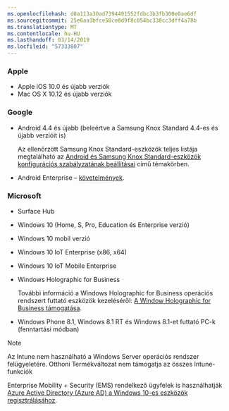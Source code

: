 ```yaml
---
ms.openlocfilehash: d0a113a30ad7394491552fdbc3b3fb300e0ae6df
ms.sourcegitcommit: 25e6aa3bfce58ce8d9f8c054bc338cc3dff4a78b
ms.translationtype: MT
ms.contentlocale: hu-HU
ms.lasthandoff: 03/14/2019
ms.locfileid: "57333807"
---
```



### <a name="apple"></a>Apple
- Apple iOS 10.0 és újabb verziók
- Mac OS X 10.12 és újabb verziók

### <a name="google"></a>Google
- Android 4.4 és újabb (beleértve a Samsung Knox Standard 4.4-es és újabb verzióit is)

  Az ellenőrzött Samsung Knox Standard-eszközök teljes listája megtalálható az [Android és Samsung Knox Standard-eszközök konfigurációs szabályzatának beállításai](/intune/supported-devices-browsers#supported-samsung-knox-standard-devices) című témakörben.


- Android Enterprise – [követelmények](https://support.google.com/work/android/answer/6174145?hl=en).

### <a name="microsoft"></a>Microsoft

- Surface Hub
- Windows 10 (Home, S, Pro, Education és Enterprise verzió)
- Windows 10 mobil verzió
- Windows 10 IoT Enterprise (x86, x64)
- Windows 10 IoT Mobile Enterprise
- Windows Holographic for Business

  További információ a Windows Holographic for Business operációs rendszert futtató eszközök kezeléséről: [A Window Holographic for Business támogatása](../windows-holographic-for-business.md).

- Windows Phone 8.1, Windows 8.1 RT és Windows 8.1-et futtató PC-k (fenntartási módban)

> [!NOTE]
> Az Intune nem használható a Windows Server operációs rendszer felügyeletére. Otthoni Termékváltozat nem támogatja az összes Intune-funkciók

Enterprise Mobility + Security (EMS) rendelkező ügyfelek is használhatják [Azure Active Directory (Azure AD) a Windows 10-es eszközök regisztrálásához](/intune/windows-enroll).


